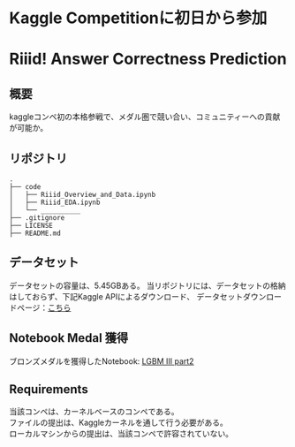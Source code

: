 # Kaggle Competitionに初日から参加
# Riiid! Answer Correctness Prediction


## 概要
kaggleコンペ初の本格参戦で、メダル圏で競い合い、コミュニティーへの貢献が可能か。

## リポジトリ
```
.
├── code
│   ├── Riiid_Overview_and_Data.ipynb
│   ├── Riiid_EDA.ipynb
│   └── __________
├── .gitignore
├── LICENSE
├── README.md
```

## データセット
データセットの容量は、5.45GBある。
当リポジトリには、データセットの格納はしておらず、下記Kaggle APIによるダウンロード、
データセットダウンロードページ：[こちら](https://www.kaggle.com/c/riiid-test-answer-prediction/data)

## Notebook Medal 獲得
ブロンズメダルを獲得したNotebook: [LGBM III part2](https://www.kaggle.com/takamotoki/lgbm-iii-part2)


## Requirements
当該コンペは、カーネルベースのコンペである。\
ファイルの提出は、Kaggleカーネルを通して行う必要がある。\
ローカルマシンからの提出は、当該コンペで許容されていない。
